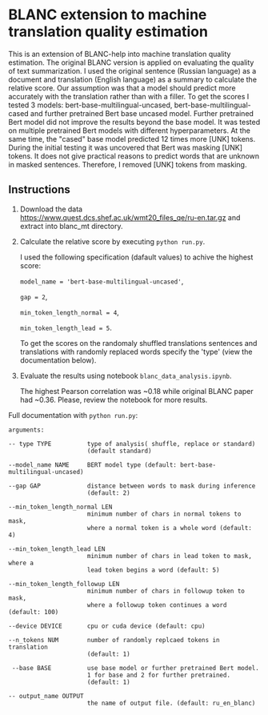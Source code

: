 # BLANC extension to machine translation quality estimation

This is an extension of BLANC-help into machine translation quality estimation. The original BLANC version is applied on evaluating the quality of text summarization. I used the original sentence  (Russian language) as a document and translation (English language) as a summary to calculate the relative score. Our assumption was that a model should predict more accurately with the translation rather than with a filler. To get the scores I tested 3 models: bert-base-multilingual-uncased, bert-base-multilingual-cased and further pretrained Bert base uncased model. Further pretrained Bert model did not improve the results beyond the base model. It was tested on multiple pretrained Bert models with different hyperparameters. At the same time, the "cased" base model predicted 12 times more [UNK] tokens. During the initial testing it was uncovered that Bert was masking [UNK] tokens. It does not give practical reasons to predict words that are unknown in masked sentences. Therefore, I removed [UNK] tokens from masking.    

## Instructions

1. Download the data https://www.quest.dcs.shef.ac.uk/wmt20_files_qe/ru-en.tar.gz and extract into blanc_mt directory.

2. Calculate the relative score by executing `python run.py`.
   
   I used the following specification (dafault values) to achive the highest score:
   
   `model_name = 'bert-base-multilingual-uncased'`,
   
   `gap = 2`,
   
   `min_token_length_normal = 4`, 
   
   `min_token_length_lead = 5`. 
   
   To get the scores on the randomaly shuffled translations sentences and translations with randomly replaced words specify the 'type' (view the documentation below). 

3. Evaluate the results using notebook `blanc_data_analysis.ipynb`.
   
   The highest Pearson correlation was ~0.18 while original BLANC paper had ~0.36. Please, review the notebook for more results.  
   
   
Full documentation with `python run.py`: 

    arguments:

    -- type TYPE          type of analysis( shuffle, replace or standard)
                          (default standard)
                        
    --model_name NAME     BERT model type (default: bert-base-multilingual-uncased)

    --gap GAP             distance between words to mask during inference
                          (default: 2)
                        
    --min_token_length_normal LEN
                          minimum number of chars in normal tokens to mask,
                          where a normal token is a whole word (default: 4)
                        
    --min_token_length_lead LEN
                          minimum number of chars in lead token to mask, where a
                          lead token begins a word (default: 5)
                        
    --min_token_length_followup LEN
                          minimum number of chars in followup token to mask,
                          where a followup token continues a word (default: 100)
                        
    --device DEVICE       cpu or cuda device (default: cpu)
  
    --n_tokens NUM        number of randomly replcaed tokens in translation
                          (default: 1)
                        
     --base BASE          use base model or further pretrained Bert model.
                          1 for base and 2 for further pretrained.
                          (default: 1)
                        
    -- output_name OUTPUT
                          the name of output file. (default: ru_en_blanc) 

  

 


